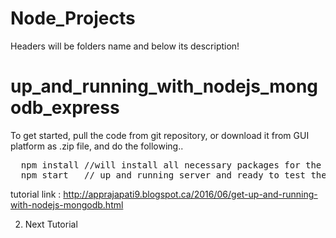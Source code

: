 # Node_Projects
Headers will be folders name and below its description!


# up_and_running_with_nodejs_mongodb_express

To get started, 
pull the code from git repository, or download it from GUI platform as .zip file, and do the following.. 
<pre>
  npm install //will install all necessary packages for the app
  npm start   // up and running server and ready to test the app.
</pre>

tutorial link : http://apprajapati9.blogspot.ca/2016/06/get-up-and-running-with-nodejs-mongodb.html

2. Next Tutorial 

